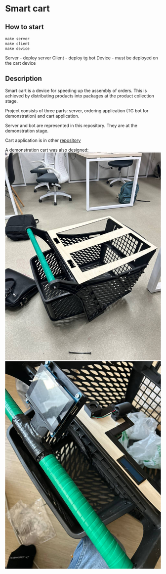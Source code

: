 # Smart cart
## How to start
```
make server
make client
make device
```
Server - deploy server
Client - deploy tg bot
Device - must be deployed on the cart device
## Description
Smart cart is a device for speeding up the assembly of orders. This is achieved by distributing products into packages at the product collection stage. 

Project consists of three parts: server, ordering application (TG bot for demonstration) and cart application.

Server and bot are represented in this repository. They are at the demonstration stage.

Cart application is in other [repository](https://github.com/Gugush284/Smart-Cart-Device.git)

A demonstration cart was also designed:
![1](https://github.com/Gugush284/Smart-Cart/blob/89dc21c2b31b22cdab51753f2951cc3f57a45390/IMG_20240608_193530_166.jpg)
![3](https://github.com/Gugush284/Smart-Cart/blob/89dc21c2b31b22cdab51753f2951cc3f57a45390/IMG_20240608_193601_053.jpg)
